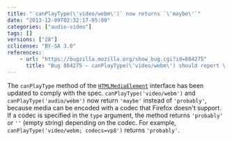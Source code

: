 ```yaml
---
title: "`canPlayType(\'video/webm\')` now returns `\'maybe\'`"
date: "2013-12-09T02:32:17-05:00"
categories: ["audio-video"]
tags: []
versions: ["28"]
cclicense: "BY-SA 3.0"
references:
    - url: "https://bugzilla.mozilla.org/show_bug.cgi?id=884275"
      title: "Bug 884275 – canPlayType(\'video/webm\') should report \'maybe\' instead of \'probably\'"
---
```

The `canPlayType` method of the [`HTMLMediaElement`](https://developer.mozilla.org/en-US/docs/Web/API/HTMLMediaElement) interface has been updated to comply with the spec. `canPlayType('video/webm')` and `canPlayType('audio/webm')` now return `'maybe'` instead of `'probably'`, because media can be encoded with a codec that Firefox doesn't support. If a codec is specified in the `type` argument, the method returns `'probably'` or `''` (empty string) depending on the codec. For example, `canPlayType('video/webm; codecs=vp8')` returns `'probably'`.

